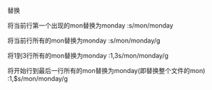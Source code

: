 替换

将当前行第一个出现的mon替换为monday
:s/mon/monday

将当前行所有的mon替换为monday
:s/mon/monday/g

将1到3行所有的mon替换为monday
:1,3s/mon/monday/g

将开始行到最后一行所有的mon替换为monday(即替换整个文件的mon)
:1,$s/mon/monday/g